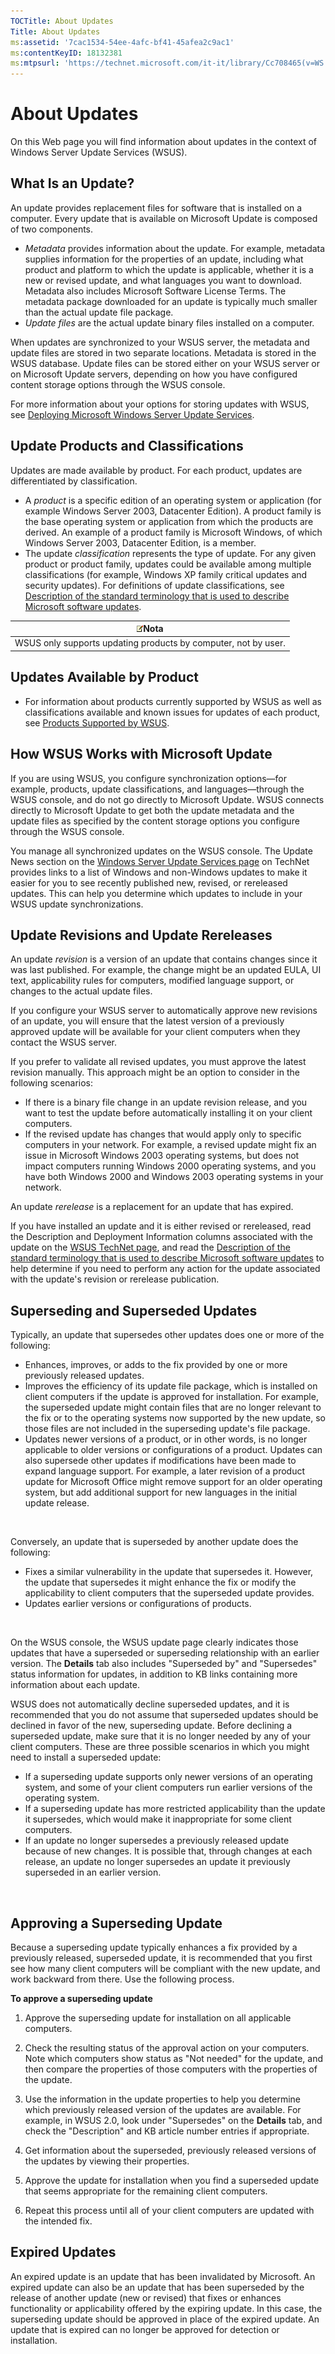 ```yaml
---
TOCTitle: About Updates
Title: About Updates
ms:assetid: '7cac1534-54ee-4afc-bf41-45afea2c9ac1'
ms:contentKeyID: 18132381
ms:mtpsurl: 'https://technet.microsoft.com/it-it/library/Cc708465(v=WS.10)'
---
```


About Updates
=============

On this Web page you will find information about updates in the context of Windows Server Update Services (WSUS).

What Is an Update?
------------------

An update provides replacement files for software that is installed on a computer. Every update that is available on Microsoft Update is composed of two components.

-   *Metadata* provides information about the update. For example, metadata supplies information for the properties of an update, including what product and platform to which the update is applicable, whether it is a new or revised update, and what languages you want to download. Metadata also includes Microsoft Software License Terms. The metadata package downloaded for an update is typically much smaller than the actual update file package.
-   *Update files* are the actual update binary files installed on a computer.

When updates are synchronized to your WSUS server, the metadata and update files are stored in two separate locations. Metadata is stored in the WSUS database. Update files can be stored either on your WSUS server or on Microsoft Update servers, depending on how you have configured content storage options through the WSUS console.

For more information about your options for storing updates with WSUS, see [Deploying Microsoft Windows Server Update Services](http://go.microsoft.com/fwlink/?linkid=41777).

Update Products and Classifications
-----------------------------------

Updates are made available by product. For each product, updates are differentiated by classification.

-   A *product* is a specific edition of an operating system or application (for example Windows Server 2003, Datacenter Edition). A product family is the base operating system or application from which the products are derived. An example of a product family is Microsoft Windows, of which Windows Server 2003, Datacenter Edition, is a member.
-   The update *classification* represents the type of update. For any given product or product family, updates could be available among multiple classifications (for example, Windows XP family critical updates and security updates). For definitions of update classifications, see [Description of the standard terminology that is used to describe Microsoft software updates](http://support.microsoft.com/?kbid=824684).

| ![](images/Cc708465.note(WS.10).gif)Nota |
|-----------------------------------------------------------------------|
| WSUS only supports updating products by computer, not by user.        |

Updates Available by Product
----------------------------

-   For information about products currently supported by WSUS as well as classifications available and known issues for updates of each product, see [Products Supported by WSUS](https://technet.microsoft.com/5e222485-6218-483a-adfe-25480e93483b).

How WSUS Works with Microsoft Update
------------------------------------

If you are using WSUS, you configure synchronization options—for example, products, update classifications, and languages—through the WSUS console, and do not go directly to Microsoft Update. WSUS connects directly to Microsoft Update to get both the update metadata and the update files as specified by the content storage options you configure through the WSUS console.

You manage all synchronized updates on the WSUS console. The Update News section on the [Windows Server Update Services page](http://go.microsoft.com/fwlink/?linkid=41171) on TechNet provides links to a list of Windows and non-Windows updates to make it easier for you to see recently published new, revised, or rereleased updates. This can help you determine which updates to include in your WSUS update synchronizations.

Update Revisions and Update Rereleases
--------------------------------------

An update *revision* is a version of an update that contains changes since it was last published. For example, the change might be an updated EULA, UI text, applicability rules for computers, modified language support, or changes to the actual update files.

If you configure your WSUS server to automatically approve new revisions of an update, you will ensure that the latest version of a previously approved update will be available for your client computers when they contact the WSUS server.

If you prefer to validate all revised updates, you must approve the latest revision manually. This approach might be an option to consider in the following scenarios:

-   If there is a binary file change in an update revision release, and you want to test the update before automatically installing it on your client computers.
-   If the revised update has changes that would apply only to specific computers in your network. For example, a revised update might fix an issue in Microsoft Windows 2003 operating systems, but does not impact computers running Windows 2000 operating systems, and you have both Windows 2000 and Windows 2003 operating systems in your network.

An update *rerelease* is a replacement for an update that has expired.

If you have installed an update and it is either revised or rereleased, read the Description and Deployment Information columns associated with the update on the [WSUS TechNet page](http://go.microsoft.com/fwlink/?linkid=41171), and read the [Description of the standard terminology that is used to describe Microsoft software updates](http://support.microsoft.com/?kbid=824684) to help determine if you need to perform any action for the update associated with the update's revision or rerelease publication.

Superseding and Superseded Updates
----------------------------------

Typically, an update that supersedes other updates does one or more of the following:

-   Enhances, improves, or adds to the fix provided by one or more previously released updates.
-   Improves the efficiency of its update file package, which is installed on client computers if the update is approved for installation. For example, the superseded update might contain files that are no longer relevant to the fix or to the operating systems now supported by the new update, so those files are not included in the superseding update's file package.
-   Updates newer versions of a product, or in other words, is no longer applicable to older versions or configurations of a product. Updates can also supersede other updates if modifications have been made to expand language support. For example, a later revision of a product update for Microsoft Office might remove support for an older operating system, but add additional support for new languages in the initial update release.

 

Conversely, an update that is superseded by another update does the following:

-   Fixes a similar vulnerability in the update that supersedes it. However, the update that supersedes it might enhance the fix or modify the applicability to client computers that the superseded update provides.
-   Updates earlier versions or configurations of products.

 

On the WSUS console, the WSUS update page clearly indicates those updates that have a superseded or superseding relationship with an earlier version. The **Details** tab also includes "Superseded by" and "Supersedes" status information for updates, in addition to KB links containing more information about each update.

WSUS does not automatically decline superseded updates, and it is recommended that you do not assume that superseded updates should be declined in favor of the new, superseding update. Before declining a superseded update, make sure that it is no longer needed by any of your client computers. These are three possible scenarios in which you might need to install a superseded update:

-   If a superseding update supports only newer versions of an operating system, and some of your client computers run earlier versions of the operating system.
-   If a superseding update has more restricted applicability than the update it supersedes, which would make it inappropriate for some client computers.
-   If an update no longer supersedes a previously released update because of new changes. It is possible that, through changes at each release, an update no longer supersedes an update it previously superseded in an earlier version.

 

Approving a Superseding Update
------------------------------

Because a superseding update typically enhances a fix provided by a previously released, superseded update, it is recommended that you first see how many client computers will be compliant with the new update, and work backward from there. Use the following process.

**To approve a superseding update**
1.  Approve the superseding update for installation on all applicable computers.

2.  Check the resulting status of the approval action on your computers. Note which computers show status as "Not needed" for the update, and then compare the properties of those computers with the properties of the update.

3.  Use the information in the update properties to help you determine which previously released version of the updates are available. For example, in WSUS 2.0, look under "Supersedes" on the **Details** tab, and check the "Description" and KB article number entries if appropriate.

4.  Get information about the superseded, previously released versions of the updates by viewing their properties.

5.  Approve the update for installation when you find a superseded update that seems appropriate for the remaining client computers.

6.  Repeat this process until all of your client computers are updated with the intended fix.

Expired Updates
---------------

An expired update is an update that has been invalidated by Microsoft. An expired update can also be an update that has been superseded by the release of another update (new or revised) that fixes or enhances functionality or applicability offered by the expiring update. In this case, the superseding update should be approved in place of the expired update. An update that is expired can no longer be approved for detection or installation.
